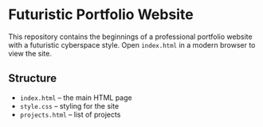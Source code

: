 # Futuristic Portfolio Website

This repository contains the beginnings of a professional portfolio website with a futuristic cyberspace style. Open `index.html` in a modern browser to view the site.

## Structure
- `index.html` – the main HTML page
- `style.css` – styling for the site
- `projects.html` – list of projects
